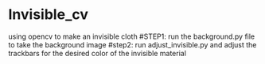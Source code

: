 # Invisible_cv
using opencv to make an invisible cloth
#STEP1:
run the background.py file to take the background image
#step2:
run adjust_invisible.py and adjust the trackbars for the desired color of the invisible material
